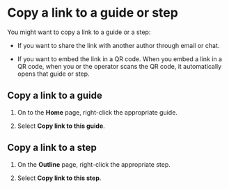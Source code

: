 

# Copy a link to a guide or step

You might want to copy a link to a guide or a step:

- If you want to share the link with another author through email or chat.

- If you want to embed the link in a QR code. When you embed a link in a QR code, when you or the operator scans the QR code, it automatically opens that guide or step.

## Copy a link to a guide

1. On to the **Home** page, right-click the appropriate guide.

2. Select **Copy link to this guide**.

## Copy a link to a step

1. On the **Outline** page, right-click the appropriate step.

2. Select **Copy link to this step**.

